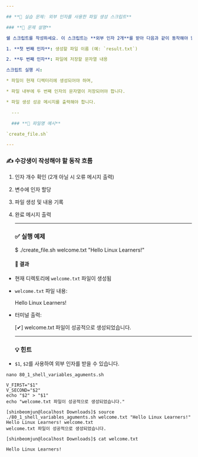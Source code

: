 ```yaml
---

## **🧪 실습 문제: 외부 인자를 사용한 파일 생성 스크립트**

### **📘 문제 설명**

쉘 스크립트를 작성하세요. 이 스크립트는 **외부 인자 2개**를 받아 다음과 같이 동작해야 합니다:

1. **첫 번째 인자**: 생성할 파일 이름 (예: `result.txt`)

2. **두 번째 인자**: 파일에 저장할 문자열 내용

스크립트 실행 시:

* 파일이 현재 디렉터리에 생성되어야 하며,

* 파일 내부에 두 번째 인자의 문자열이 저장되어야 합니다.

* 파일 생성 성공 메시지를 출력해야 합니다.

  ---

  ### **📄 파일명 예시**

`create_file.sh`

---
```


### **✍️ 수강생이 작성해야 할 동작 흐름**

1. 인자 개수 확인 (2개 아닐 시 오류 메시지 출력)

2. 변수에 인자 할당

3. 파일 생성 및 내용 기록

4. 완료 메시지 출력

   ---

   ### **✅ 실행 예제**

   $ ./create\_file.sh welcome.txt "Hello Linux Learners\!"  
   

   #### **📂 결과**

* 현재 디렉토리에 `welcome.txt` 파일이 생성됨

* `welcome.txt` 파일 내용:

  Hello Linux Learners\!  
    
* 터미널 출력:

  \[✔\] welcome.txt 파일이 성공적으로 생성되었습니다.  
    
  ---

  ### **💡 힌트**

* `$1`, `$2`를 사용하여 외부 인자를 받을 수 있습니다.

```
nano 80_1_shell_variables_aguments.sh

V_FIRST="$1"
V_SECOND="$2"
echo "$2" > "$1"
echo "welcome.txt 파일이 성공적으로 생성되었습니다."

[shinbeomjun@localhost Downloads]$ source ./80_1_shell_variables_aguments.sh welcome.txt "Hello Linux Learners!"
Hello Linux Learners! welcome.txt
welcome.txt 파일이 성공적으로 생성되었습니다.

[shinbeomjun@localhost Downloads]$ cat welcome.txt

Hello Linux Learners!
```